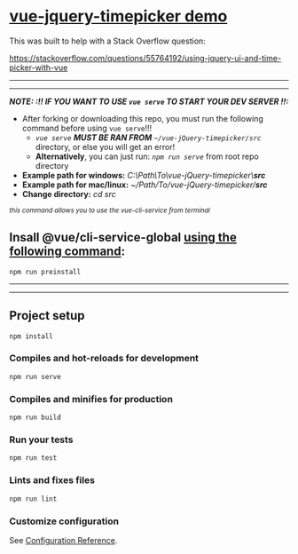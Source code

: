 # [vue-jquery-timepicker demo](https://vue-jquery-timepicker.ostrike.com/)

This was built to help with a Stack Overflow question: 

https://stackoverflow.com/questions/55764192/using-jquery-ui-and-time-picker-with-vue

<hr/>
<hr/>
  
***NOTE: :!! IF YOU WANT TO USE `vue serve` TO START YOUR DEV SERVER !!:*** 

- After forking or downloading this repo, you must run the following command before using `vue serve`!!!
  - *`vue serve` **MUST BE RAN FROM** `~/vue-jQuery-timepicker/src`* directory, or else you will get an error!
  - **Alternatively**, you can just run: *`npm run serve`* from root repo directory
- **Example path for windows:** *C:\Path\To\vue-jQuery-timepicker\\**src***
- **Example path for mac/linux:** *~/Path/To/vue-jQuery-timepicker/**src***
- **Change directory:** *cd src*

<sup>*this command allows you to use the vue-cli-service from terminal*</sup>
## Insall @vue/cli-service-global [using the following command](https://github.com/oze4/vue-jQuery-timepicker/blob/aac55f19028d3f8eceaed1db6ce7fd45e6ee20f2/package.json#L9):
```
npm run preinstall
```

<hr/>
<hr/>

## Project setup
```
npm install
```

### Compiles and hot-reloads for development
```
npm run serve
```

### Compiles and minifies for production
```
npm run build
```

### Run your tests
```
npm run test
```

### Lints and fixes files
```
npm run lint
```

### Customize configuration
See [Configuration Reference](https://cli.vuejs.org/config/).
